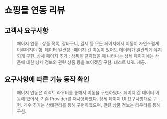 # 쇼핑몰 연동 리뷰

## 고객사 요구사항

> 페이지 연동 : 상품 목록, 장바구니, 결제 등 모든 페이지에서 이동이 자연스럽게 이루어져야 함.
> 데이터 일관성 : 페이지 간 이동이 있어도 데이터가 일관되게 유지되게 구현.
> 상세 페이지 추가 : 상품을 클릭했을 때 나타나는 상세 페이지에는 상품에 대한 상세 정보와 관련 상품 등을 보이겠끔 구현.
> 테스트 URL 제공.

## 요구사항에 따른 기능 동작 확인

> 페이지 연동은 리액트 라우터를 통해서 이동을 구현하였다.
> 페이지 간 데이터 이동에 있어서, 기존 Provider를 재사용하였다.
> 상세 페이지 UI 요구사항대로 구현. 개수 추가는 상태관리를 통해 구현하였으며, 관련 상품 정보는 라우터를 통해 구현.
